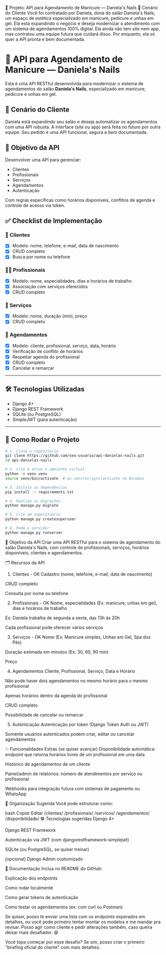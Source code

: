 💅 Projeto: API para Agendamento de Manicure — Daniela's Nails
🧾 Cenário do Cliente
Você foi contratado por Daniela, dona do salão Daniela's Nails, um espaço de estética especializado em manicure, pedicure e unhas em gel. Ela está expandindo o negócio e deseja modernizar o atendimento com um sistema de agendamentos 100% digital. Ela ainda não tem site nem app, mas contratou uma equipe futura que cuidará disso. Por enquanto, ela só quer a API pronta e bem documentada.

# 💅 API para Agendamento de Manicure — Daniela's Nails

Esta é uma API RESTful desenvolvida para modernizar o sistema de agendamentos do salão **Daniela's Nails**, especializado em manicure, pedicure e unhas em gel.

## 🧾 Cenário do Cliente

Daniela está expandindo seu salão e deseja automatizar os agendamentos com uma API robusta. A interface (site ou app) será feita no futuro por outra equipe. Seu pedido é uma API funcional, segura e bem documentada.

## 🎯 Objetivo da API

Desenvolver uma API para gerenciar:

- Clientes
- Profissionais
- Serviços
- Agendamentos
- Autenticação

Com regras específicas como horários disponíveis, conflitos de agenda e controle de acesso via token.

## ✅ Checklist de Implementação

### 🧍 Clientes

- [x]  Modelo: nome, telefone, e-mail, data de nascimento
- [x]  CRUD completo
- [x]  Busca por nome ou telefone

### 🧑‍🎨 Profissionais

- [x]  Modelo: nome, especialidades, dias e horários de trabalho
- [x]  Associação com serviços oferecidos
- [x]  CRUD completo

### 💅 Serviços

- [x]  Modelo: nome, duração (min), preço
- [x]  CRUD completo

### 📆 Agendamentos

- [x]  Modelo: cliente, profissional, serviço, data, horário
- [x]  Verificação de conflito de horários
- [x]  Respeitar agenda do profissional
- [x]  CRUD completo
- [x]  Cancelar e remarcar

---

## 🛠️ Tecnologias Utilizadas

- Django 4+
- Django REST Framework
- SQLite (ou PostgreSQL)
- SimpleJWT (para autenticação)

---

## 🚀 Como Rodar o Projeto

```bash
# 1. Clone o repositório
git clone https://github.com/seu-usuario/api-danielas-nails.git
cd api-danielas-nails

# 2. Crie e ative o ambiente virtual
python -m venv venv
source venv/bin/activate  # ou venv\Scripts\activate no Windows

# 3. Instale as dependências
pip install -r requirements.txt

# 4. Realize as migrações
python manage.py migrate

# 5. Crie um superusuário
python manage.py createsuperuser

# 6. Rode o servidor
python manage.py runserver
```


🎯 Objetivo da API
Criar uma API RESTful para o sistema de agendamento do salão Daniela's Nails, com controle de profissionais, serviços, horários disponíveis, clientes e agendamentos.

🗂️ Recursos da API

1. Clientes - OK
   Cadastro (nome, telefone, e-mail, data de nascimento)

CRUD completo

Consulta por nome ou telefone

2. Profissionais - OK
   Nome, especialidades (Ex: manicure, unhas em gel), dias e horários de trabalho

Ex: Daniela trabalha de segunda a sexta, das 13h às 20h

Cada profissional pode oferecer vários serviços

3. Serviços - OK
   Nome (Ex: Manicure simples, Unhas em Gel, Spa dos Pés)

Duração estimada em minutos (Ex: 30, 60, 90 min)

Preço

4. Agendamentos
   Cliente, Profissional, Serviço, Data e Horário

Não pode haver dois agendamentos no mesmo horário para o mesmo profissional

Apenas horários dentro da agenda do profissional

CRUD completo

Possibilidade de cancelar ou remarcar

5. Autenticação
   Autenticação por token (Django Token Auth ou JWT)

Somente usuários autenticados podem criar, editar ou cancelar agendamentos

✨ Funcionalidades Extras (se quiser avançar)
Disponibilidade automática: endpoint que retorna horários livres de um profissional em uma data

Histórico de agendamentos de um cliente

Painel/admin de relatórios: número de atendimentos por serviço ou profissional

Webhooks para integração futura com sistemas de pagamento ou WhatsApp

📂 Organização Sugerida
Você pode estruturar como:

bash
Copiar
Editar
/clientes/
/profissionais/
/servicos/
/agendamentos/
/disponibilidade/
🛠️ Tecnologias sugeridas
Django 4+

Django REST Framework

Autenticação via JWT (com djangorestframework-simplejwt)

SQLite (ou PostgreSQL, se quiser treinar)

[opcional] Django Admin customizado

📄 Documentação
Inclua no README do GitHub:

Explicação dos endpoints

Como rodar localmente

Como gerar tokens de autenticação

Como testar os agendamentos (ex: com curl ou Postman)

Se quiser, posso te enviar uma lista com os endpoints esperados em detalhes, ou você pode primeiro tentar montar os modelos e me mandar pra revisar. Posso agir como cliente e pedir alterações também, caso queira deixar mais desafiador. 😄

Você topa começar por esse desafio? Se sim, posso criar o primeiro "briefing oficial do cliente" com mais detalhes.
